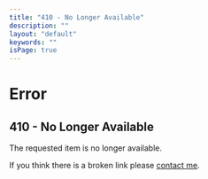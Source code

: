 ```yaml
---
title: "410 - No Longer Available"
description: ""
layout: "default"
keywords: ""
isPage: true
---
```

# Error
## 410 - No Longer Available
The requested item is no longer available.

If you think there is a broken link please [contact me](mailto:greg@gregnk.com).